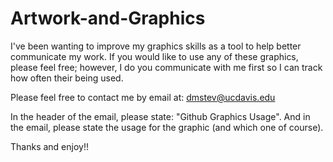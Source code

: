# Artwork-and-Graphics

I've been wanting to improve my graphics skills as a tool to help better communicate my work. If you would like to use any of these graphics, please feel free; however, I do you communicate with me first so I can track how often their being used. 

Please feel free to contact me by email at: dmstev@ucdavis.edu

In the header of the email, please state: "Github Graphics Usage".
And in the email, please state the usage for the graphic (and which one of course).

Thanks and enjoy!!
